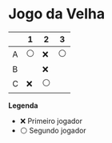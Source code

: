 # Jogo da Velha

|   | 1 | 2 | 3 |
|---|---|---|---|
| A |⚪   |❌  |⚪   |
| B |   |❌   |   |
| C |❌   |⚪  |   |

**Legenda**

- ❌ Primeiro jogador 
- ⚪ Segundo jogador



